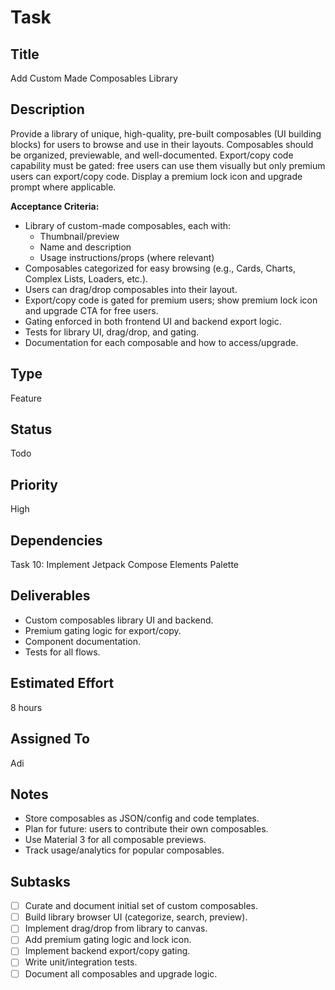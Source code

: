 # Task

## Title
Add Custom Made Composables Library

## Description
Provide a library of unique, high-quality, pre-built composables (UI building blocks) for users to browse and use in their layouts. Composables should be organized, previewable, and well-documented. Export/copy code capability must be gated: free users can use them visually but only premium users can export/copy code. Display a premium lock icon and upgrade prompt where applicable.

**Acceptance Criteria:**
- Library of custom-made composables, each with:
    - Thumbnail/preview
    - Name and description
    - Usage instructions/props (where relevant)
- Composables categorized for easy browsing (e.g., Cards, Charts, Complex Lists, Loaders, etc.).
- Users can drag/drop composables into their layout.
- Export/copy code is gated for premium users; show premium lock icon and upgrade CTA for free users.
- Gating enforced in both frontend UI and backend export logic.
- Tests for library UI, drag/drop, and gating.
- Documentation for each composable and how to access/upgrade.

## Type
Feature

## Status
Todo

## Priority
High

## Dependencies
Task 10: Implement Jetpack Compose Elements Palette

## Deliverables
- Custom composables library UI and backend.
- Premium gating logic for export/copy.
- Component documentation.
- Tests for all flows.

## Estimated Effort
8 hours

## Assigned To
Adi

## Notes
- Store composables as JSON/config and code templates.
- Plan for future: users to contribute their own composables.
- Use Material 3 for all composable previews.
- Track usage/analytics for popular composables.

## Subtasks
- [ ] Curate and document initial set of custom composables.
- [ ] Build library browser UI (categorize, search, preview).
- [ ] Implement drag/drop from library to canvas.
- [ ] Add premium gating logic and lock icon.
- [ ] Implement backend export/copy gating.
- [ ] Write unit/integration tests.
- [ ] Document all composables and upgrade logic.